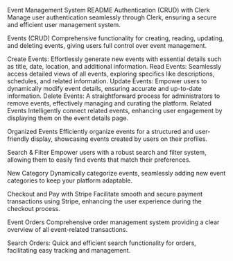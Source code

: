 Event Management System README
Authentication (CRUD) with Clerk
Manage user authentication seamlessly through Clerk, ensuring a secure and efficient user management system.

Events (CRUD)
Comprehensive functionality for creating, reading, updating, and deleting events, giving users full control over event management.

Create Events: Effortlessly generate new events with essential details such as title, date, location, and additional information.
Read Events: Seamlessly access detailed views of all events, exploring specifics like descriptions, schedules, and related information.
Update Events: Empower users to dynamically modify event details, ensuring accurate and up-to-date information.
Delete Events: A straightforward process for administrators to remove events, effectively managing and curating the platform.
Related Events
Intelligently connect related events, enhancing user engagement by displaying them on the event details page.

Organized Events
Efficiently organize events for a structured and user-friendly display, showcasing events created by users on their profiles.

Search & Filter
Empower users with a robust search and filter system, allowing them to easily find events that match their preferences.

New Category
Dynamically categorize events, seamlessly adding new event categories to keep your platform adaptable.

Checkout and Pay with Stripe
Facilitate smooth and secure payment transactions using Stripe, enhancing the user experience during the checkout process.

Event Orders
Comprehensive order management system providing a clear overview of all event-related transactions.

Search Orders: Quick and efficient search functionality for orders, facilitating easy tracking and management.
